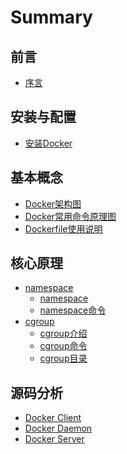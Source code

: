 # Summary

## 前言

* [序言](README.md)
  
## 安装与配置

* [安装Docker](install/install-docker.md)

## 基本概念

* [Docker架构图](basics/docker-architecture.md)
* [Docker常用命令原理图](basics/docker-commands-principle.md)
* [Dockerfile使用说明](basics/dockerfile-usage.md)

## 核心原理

 * [namespace]()
    * [namespace](principle/namespace/namespace.md)
    * [namespace命令](principle/namespace/namespace-cmd.md)
 * [cgroup]()
    * [cgroup介绍](principle/cgroup/cgroup.md)
    * [cgroup命令](principle/cgroup/cgroup-cmd.md)
    * [cgroup目录](principle/cgroup/cgroup-dir.md)

## 源码分析

* [Docker Client](code-analysis/code-analysis-of-docker-client.md) 
* [Docker Daemon](code-analysis/code-analysis-of-docker-daemon.md) 
* [Docker Server](code-analysis/code-analysis-of-docker-server.md) 
